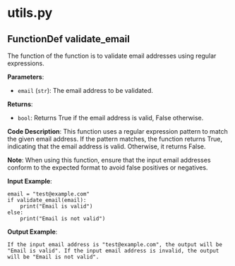 # utils.py

## FunctionDef validate_email

The function of the function is to validate email addresses using regular expressions.

**Parameters**:

- `email` (`str`): The email address to be validated.

**Returns**:

- `bool`: Returns True if the email address is valid, False otherwise.

**Code Description**: This function uses a regular expression pattern to match the given email address. If the pattern matches, the function returns True, indicating that the email address is valid. Otherwise, it returns False.

**Note**: When using this function, ensure that the input email addresses conform to the expected format to avoid false positives or negatives.

**Input Example**: 

```
email = "test@example.com"
if validate_email(email):
    print("Email is valid")
else:
    print("Email is not valid")
```

**Output Example**:

```
If the input email address is "test@example.com", the output will be "Email is valid". If the input email address is invalid, the output will be "Email is not valid".
```